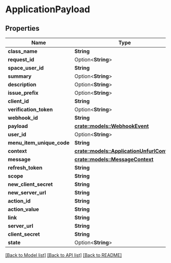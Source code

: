 # ApplicationPayload

## Properties

Name | Type | Description | Notes
------------ | ------------- | ------------- | -------------
**class_name** | **String** |  | 
**request_id** | Option<**String**> |  | [optional]
**space_user_id** | **String** |  | 
**summary** | Option<**String**> |  | [optional]
**description** | Option<**String**> |  | [optional]
**issue_prefix** | Option<**String**> |  | [optional]
**client_id** | **String** |  | 
**verification_token** | Option<**String**> |  | [optional]
**webhook_id** | **String** |  | 
**payload** | [**crate::models::WebhookEvent**](WebhookEvent.md) |  | 
**user_id** | Option<**String**> |  | 
**menu_item_unique_code** | **String** |  | 
**context** | [**crate::models::ApplicationUnfurlContext**](ApplicationUnfurlContext.md) |  | 
**message** | [**crate::models::MessageContext**](MessageContext.md) |  | 
**refresh_token** | **String** |  | 
**scope** | **String** |  | 
**new_client_secret** | **String** |  | 
**new_server_url** | **String** |  | 
**action_id** | **String** |  | 
**action_value** | **String** |  | 
**link** | **String** |  | 
**server_url** | **String** |  | 
**client_secret** | **String** |  | 
**state** | Option<**String**> |  | [optional]

[[Back to Model list]](../README.md#documentation-for-models) [[Back to API list]](../README.md#documentation-for-api-endpoints) [[Back to README]](../README.md)


